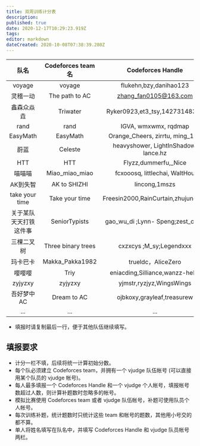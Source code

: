 ```yaml
---
title: 双周训练计分表
description: 
published: true
date: 2020-12-17T10:29:23.919Z
tags: 
editor: markdown
dateCreated: 2020-10-08T07:38:39.280Z
---
```


| 队名 | Codeforces team 名 | Codeforces Handle | vjudge 队伍帐号 | vjudge 队员帐号 | 计分 |
|:-:|:-:|:-:|:-:|:-:|:-:|
|voyage|voyage|flukehn,bzy,danihao123|voyage1969|flukehn,bzy369258147,danihao123|...|
|灵稽一动|The path to AC|zhang_fan0105@163.com|zhang_fan0105|zhang_fan0105|...|
|鑫森众焱垚|Triwater|Ryker0923,et3_tsy,1427314831a|Ryker0ke|Ryker0ke|...|
|rand|rand|IGVA, wmxwmx, rqdmap|rand|IGVA, wmxwmx, rqdmap|...|
|EasyMath|EasyMath|Orange_Cheers, zirrtu, ming_132|EasyMath|Sakuranomiya, zirrtu, ming_132|...|
|蔚蓝|Celeste|heavyshower, LightInShadow, lance.hz|heavyshower|heavyshower, Sumail, fate_lhz|...|
|HTT|HTT|Flyzz,dummerfu,\_Nice|\_HTT\_|\_HTT\_|...|
|喵喵喵|Miao_miao_miao|fcxooosq, littlechai, WaltHou|Miao_miao_miao|fcxooosq, littlechai, waterhou|...|
|AK到失智|AK to SHIZHI|lincong,1mszs|AK to SHIZHI| lincong,limaosong|...|
|take your time|Take your time|Freesin2000,RainCurtain,zhujunchao|xdu1903xxx|Freesin2000,/,pllj|...|
|关于某队天天打铁这件事|SeniorTypists|gao_wu_di ;Lynn- Speng;zest_code|SeniorTypists|zestcoder;djddskkekk;LynnSpeng|...|
|三棵二叉树|Three binary trees|cxzxcys ;M_sy;Legendxxx|Three binary trees|caq000318;RM_;frutips;|...|
|玛卡巴卡|Makka_Pakka1982|trueldc，AliceZero|Makka_Pakka|trueldc，AliceZero|...|
|嘤嘤嘤|Triy|eniacding,Silliance,wanzz-hehe|Triy|eniacding,Silliance,wanzzhehe|...|
|zyjyzxy|zyjyzxy|yjmstr,ryzjyz,WingsWings|yjmstr|yjmstr,WingsZeng,c20171422ryz|...|
|吾好梦中AC|Dream to AC|ojbkoxy,grayleaf,treasurew|Dream to AC|ojbkoxy,grayleaf,treasurew|...|
|...|...|...|...|...|...|
* 填报时请复制最后一行，便于其他队伍继续填写。

## 填报要求

* 计分一栏不填，后续将统一计算初始分数。
* 每个队必须建立 Codeforces team，并拥有一个 vjudge 队伍帐号 (可以直接用某个队员的 vjudge 帐号)。
* 每人最多填报一个 Codeforces Handle 和一个 vjudge 个人帐号，填报帐号数超过人数，则计算补题数时忽略多的帐号。
* 模拟比赛使用 Codeforces team 或者 vjudge 队伍帐号，补题可使用队员个人帐号。
* 每次训练补题，统计题数时只统计这些 team 和帐号的题数，其他用小号交的都不算。
* 单人将姓名填写在队名中，并填写 Codeforces Handle 和 vjudge 队员帐号两栏。